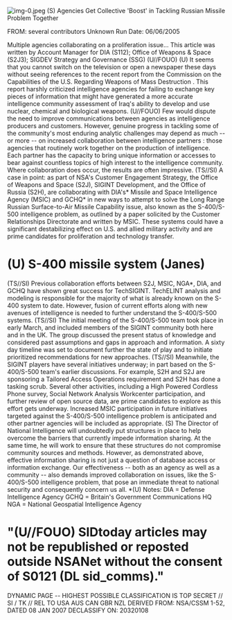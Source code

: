 ![img-0.jpeg](img-0.jpeg)
(S) Agencies Get Collective 'Boost' in Tackling Russian Missile Problem Together

FROM: several contributors
Unknown
Run Date: 06/06/2005

Multiple agencies collaborating on a proliferation issue... This article was written by
Account Manager for DIA (S112); Office of Weapons \& Space (S2J3); SIGDEV Strategy and Governance (SSG) (U//FOUO)
(U) It seems that you cannot switch on the television or open a newspaper these days without seeing references to the recent report from the Commission on the Capabilities of the U.S. Regarding Weapons of Mass Destruction . This report harshly criticized intelligence agencies for failing to exchange key pieces of information that might have generated a more accurate intelligence community assessment of Iraq's ability to develop and use nuclear, chemical and biological weapons.
(U//FOUO) Few would dispute the need to improve communications between agencies as intelligence producers and customers. However, genuine progress in tackling some of the community's most enduring analytic challenges may depend as much -- or more -- on increased collaboration between intelligence partners : those agencies that routinely work together on the production of intelligence. Each partner has the capacity to bring unique information or accesses to bear against countless topics of high interest to the intelligence community. Where collaboration does occur, the results are often impressive.
(TS//SI) A case in point: as part of NSA's Customer Engagement Strategy, the Office of Weapons and Space (S2J), SIGINT Development, and the Office of Russia (S2H), are collaborating with DIA's* Missile and Space Intelligence Agency (MSIC) and GCHQ* in new ways to attempt to solve the Long Range Russian Surface-to-Air Missile Capability issue, also known as the S-400/S-500 intelligence problem, as outlined by a paper solicited by the Customer Relationships Directorate and written by MSIC. These systems could have a significant destabilizing effect on U.S. and allied military activity and are prime candidates for proliferation and technology transfer.

# (U) S-400 missile system (Janes) 

(TS//SI) Previous collaboration efforts between S2J, MSIC, NGA*, DIA, and GCHQ have shown great success for TechSIGINT. TechELINT analysis and modeling is responsible for the majority of what is already known on the S-400 system to date. However, fusion of current efforts along with new avenues of intelligence is needed to further understand the S-400/S-500 systems.
(TS//SI) The initial meeting of the S-400/S-500 team took place in early March, and included members of the SIGINT community both here and in the UK. The group discussed the present status of knowledge and considered past assumptions and gaps in approach and information. A sixty day timeline was set to document further the state of play and to initiate prioritized recommendations for new approaches.
(TS//SI) Meanwhile, the SIGINT players have several initiatives underway; in part based on the S-400/S-500 team's earlier discussions. For example, S2H and S2J are sponsoring a Tailored Access Operations requirement and S2H has done a tasking scrub. Several other activities, including a High Powered Cordless Phone survey, Social Network Analysis Workcenter participation, and further review of open source data, are prime candidates to explore as this effort gets underway. Increased MSIC participation in future initiatives targeted against the S-400/S-500 intelligence problem is anticipated and other partner agencies will be included as
appropriate.
(S) The Director of National Intelligence will undoubtedly put structures in place to help overcome the barriers that currently impede information sharing. At the same time, he will work to ensure that these structures do not compromise community sources and methods. However, as demonstrated above, effective information sharing is not just a question of database access or information exchange. Our effectiveness -- both as an agency as well as a community -- also demands improved collaboration on issues, like the S-400/S-500 intelligence problem, that pose an immediate threat to national security and consequently concern us all.
*(U) Notes:
DIA = Defense Intelligence Agency
GCHQ = Britain's Government Communications HQ
NGA = National Geospatial Intelligence Agency

# "(U//FOUO) SIDtoday articles may not be republished or reposted outside NSANet without the consent of S0121 (DL sid_comms)." 

DYNAMIC PAGE -- HIGHEST POSSIBLE CLASSIFICATION IS
TOP SECRET // SI / TK // REL TO USA AUS CAN GBR NZL
DERIVED FROM: NSA/CSSM 1-52, DATED 08 JAN 2007 DECLASSIFY ON: 20320108
